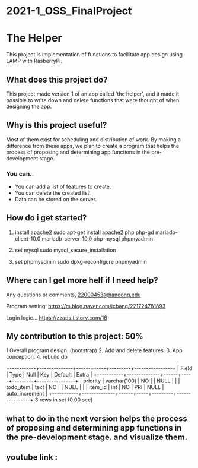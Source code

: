 # 2021-1_OSS_FinalProject

<h1>The Helper</h1>

This project is Implementation of functions to facilitate app design using LAMP with RasberryPi.


<h2>What does this project do?</h2>

This project made version 1 of an app called 'the helper', and it made it possible to write down and delete functions that were thought of when designing the app. 


<h2>Why is this project useful?</h2>

Most of them exist for scheduling and distribution of work. By making a difference from these apps, we plan to create a program that helps the process of proposing and determining app functions in the pre-development stage.

<h3>You can..</h3>

- You can add a list of features to create.
- You can delete the created list.
- Data can be stored on the server.

<h2>How do i get started?</h2>

1. install apache2
sudo apt-get install apache2 php php-gd mariadb-client-10.0 mariadb-server-10.0 php-mysql phpmyadmin

2. set mysql
sudo mysql_secure_installation

3. set phpmyadmin
sudo dpkg-reconfigure phpmyadmin

<h2>Where can I get more helf if I need help?</h2>

Any questions or comments,
22000453@handong.edu

Program setting:
https://m.blog.naver.com/icbanq/221724781893

Login logic...
https://zzaps.tistory.com/16


<h2>My contribution to this project: 50%</h2>

1.Overall program design. (bootstrap)
2. Add and delete features.
3. App conception.
4. rebuild db

+-----------+--------------+------+-----+---------+----------------+
| Field     | Type         | Null | Key | Default | Extra          |
+-----------+--------------+------+-----+---------+----------------+
| priority  | varchar(100) | NO   |     | NULL    |                |
| todo_item | text         | NO   |     | NULL    |                |
| item_id   | int          | NO   | PRI | NULL    | auto_increment |
+-----------+--------------+------+-----+---------+----------------+
3 rows in set (0.00 sec)

<h2> what to do in the next version 
helps the process of proposing and determining app functions in the pre-development stage.
and visualize them.

<h2> youtube link
: 
